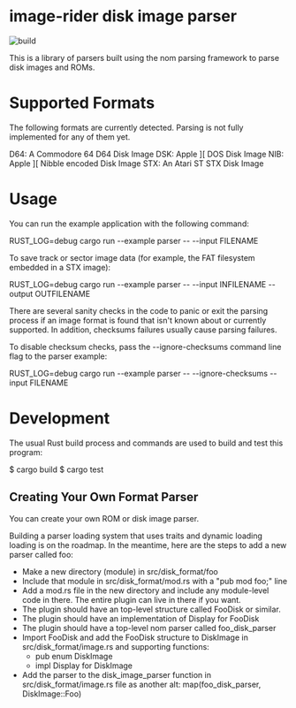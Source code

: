 # image-rider disk image parser
![build](https://github.com/jgerrish/image-rider/actions/workflows/rust.yml/badge.svg)

This is a library of parsers built using the nom parsing framework to parse disk images
and ROMs.

# Supported Formats

The following formats are currently detected.  Parsing is not fully
implemented for any of them yet.

D64: A Commodore 64 D64 Disk Image
DSK: Apple ][ DOS Disk Image
NIB: Apple ][ Nibble encoded Disk Image
STX: An Atari ST STX Disk Image

# Usage

You can run the example application with the following command:

RUST_LOG=debug cargo run --example parser -- --input FILENAME

To save track or sector image data (for example, the FAT filesystem
embedded in a STX image):

RUST_LOG=debug cargo run --example parser -- --input INFILENAME --output OUTFILENAME


There are several sanity checks in the code to panic or exit the
parsing process if an image format is found that isn't known about or
currently supported.  In addition, checksums failures usually cause
parsing failures.

To disable checksum checks, pass the --ignore-checksums command line
flag to the parser example:

RUST_LOG=debug cargo run --example parser -- --ignore-checksums --input FILENAME

# Development

The usual Rust build process and commands are used to build and test this program:

$ cargo build
$ cargo test

## Creating Your Own Format Parser

You can create your own ROM or disk image parser.

Building a parser loading system that uses traits and dynamic loading
loading is on the roadmap.  In the meantime, here are the steps to add
a new parser called foo:

  * Make a new directory (module) in src/disk_format/foo
  * Include that module in src/disk_format/mod.rs with a "pub mod foo;" line
  * Add a mod.rs file in the new directory and include any
    module-level code in there.  The entire plugin can live in there
    if you want.
  * The plugin should have an top-level structure called FooDisk or similar.
  * The plugin should have an implementation of Display for FooDisk
  * The plugin should have a top-level nom parser called foo_disk_parser
  * Import FooDisk and add the FooDisk structure to DiskImage in
    src/disk_format/image.rs and supporting functions:
	  * pub enum DiskImage
	  * impl Display for DiskImage
  * Add the parser to the disk_image_parser function in
    src/disk_format/image.rs file as another alt:
	map(foo_disk_parser, DiskImage::Foo)
	
	


